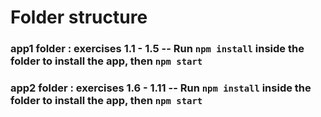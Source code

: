 # Folder structure

### app1 folder : exercises 1.1 - 1.5  -- Run `npm install` inside the folder to install the app, then `npm start`
### app2 folder : exercises 1.6 - 1.11 -- Run `npm install` inside the folder to install the app, then `npm start`

